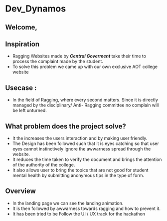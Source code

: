 # Dev_Dynamos

## Welcome,


## Inspiration
* Ragging Websites made by ***Central Goverment*** take their time to process the complaint made by the student.
* To solve this problem we came up with our own exclusive AOT college website

## Usecase :
* In the field of Ragging, where every second matters. Since it is directly managed by the disciplinary/ Anti- Ragging committee  no complain will be left unturned.

## What problem does the project solve?

* It the increases the users interaction and by making user friendly.
* The Design has been followed such that it is eyes catching so that user eyes cannot instinctively ignore the awwarness spread through the website.
* It reduces the time taken to verify the document and brings the attention of the authority of the college.
* It also allows user to bring the topics that are not good for student mental health by submitting anonymous tips in the type of form.

## Overview

* In the landing page we can see the landing animation.
* It is then followed by awwarness towards ragging and how to prevent it.
* It has been tried to be Follow the UI / UX track for the hackathon
